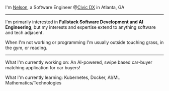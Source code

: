 I'm [Nelson](https://nelsonrodriguez.me/), a Software Engineer @[Civic DX](https://www.civicdx.com/) in Atlanta, GA

--- 

I'm primarily interested in **Fullstack Software Development and AI Engineering**, but my interests and expertise extend to anything software and tech adjacent. 

When I'm not working or programming I'm usually outside touching grass, in the gym, or reading. 

---

What I'm currently working on: An AI-powered, swipe based car-buyer matching application for car buyers!

What I'm currently learning: Kubernetes, Docker, AI/ML Mathematics/Technologies

